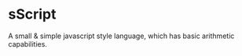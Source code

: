 sScript
=======

A small &amp; simple javascript style language, which has basic arithmetic capabilities.